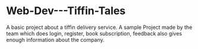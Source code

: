 # Web-Dev---Tiffin-Tales
A basic project about a tiffin delivery service.
A sample Project made by the team which does login, register, book subscription, feedback also gives enough information about the company.
